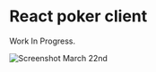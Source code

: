# React poker client
Work In Progress.

![Screenshot March 22nd](https://cloud.githubusercontent.com/assets/8494120/24176616/eff21590-0e94-11e7-8f9d-82d9092c7c47.png)
